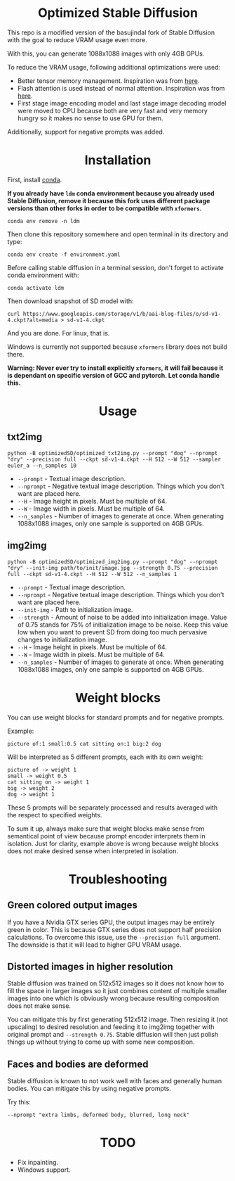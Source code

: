 <h1 align="center">Optimized Stable Diffusion</h1>

This repo is a modified version of the basujindal fork of Stable
Diffusion with the goal to reduce VRAM usage even more.

With this, you can generate 1088x1088 images with only 4GB GPUs.

To reduce the VRAM usage, following additional optimizations were used:
* Better tensor memory management. Inspiration was from [here](https://github.com/Doggettx/stable-diffusion).
* Flash attention is used instead of normal attention. Inspiration was
  from [here](https://www.photoroom.com/tech/stable-diffusion-100-percent-faster-with-memory-efficient-attention/).
* First stage image encoding model and last stage image decoding model
  were moved to CPU because both are very fast and very memory hungry
  so it makes no sense to use GPU for them.

Additionally, support for negative prompts was added.

<h1 align="center">Installation</h1>

First, install [conda](https://docs.conda.io/projects/conda/en/latest/user-guide/install/index.html).

**If you already have `ldm` conda environment because you already used Stable 
Diffusion, remove it because this fork uses different package versions than 
other forks in order to be compatible with `xformers`.**
```shell
conda env remove -n ldm
```

Then clone this repository somewhere and open terminal in its directory 
and type:
``` shell
conda env create -f environment.yaml
```

Before calling stable diffusion in a terminal session, don't forget to
activate conda environment with:
``` shell
conda activate ldm
```

Then download snapshot of SD model with:
``` shell
curl https://www.googleapis.com/storage/v1/b/aai-blog-files/o/sd-v1-4.ckpt?alt=media > sd-v1-4.ckpt
```

And you are done. For linux, that is.

Windows is currently not supported because `xformers` library does 
not build there.

**Warning: Never ever try to install explicitly `xformers`, it will fail because it is dependant on specific version of GCC and pytorch. Let conda handle this.**

<h1 align="center">Usage</h1>

## txt2img

``` shell
python -B optimizedSD/optimized_txt2img.py --prompt "dog" --nprompt "dry" --precision full --ckpt sd-v1-4.ckpt --H 512 --W 512 --sampler euler_a --n_samples 10
```
* `--prompt` - Textual image description.
* `--nprompt` - Negative textual image description. Things which you
                don't want are placed here.
* `--H` - Image height in pixels. Must be multiple of 64.
* `--W` - Image width in pixels. Must be multiple of 64.
* `--n_samples` - Number of images to generate at once. When
                  generating 1088x1088 images, only one sample is
                  supported on 4GB GPUs.

## img2img

``` shell
python -B optimizedSD/optimized_img2img.py --prompt "dog" --nprompt "dry" --init-img path/to/init/image.jpg --strength 0.75 --precision full --ckpt sd-v1-4.ckpt --H 512 --W 512 --n_samples 1
```
* `--prompt` - Textual image description.
* `--nprompt` - Negative textual image description. Things which you
                don't want are placed here.
* `--init-img` - Path to initialization image.
* `--strength` - Amount of noise to be added into initialization
                 image. Value of 0.75 stands for 75% of initialization
                 image to be noise. Keep this value low when you want
                 to prevent SD from doing too much pervasive changes to
                 initialization image.
* `--H` - Image height in pixels. Must be multiple of 64.
* `--W` - Image width in pixels. Must be multiple of 64.
* `--n_samples` - Number of images to generate at once. When generating 
                  1088x1088 images, only one sample is supported on 4GB 
                  GPUs.

<h1 align="center">Weight blocks</h1>

You can use weight blocks for standard prompts and for negative prompts.

Example:

``` text
picture of:1 small:0.5 cat sitting on:1 big:2 dog
```

Will be interpreted as 5 different prompts, each with its own weight:
``` text
picture of -> weight 1
small -> weight 0.5
cat sitting on -> weight 1
big -> weight 2
dog -> weight 1
```

These 5 prompts will be separately processed and results averaged with
the respect to specified weights.

To sum it up, always make sure that weight blocks make sense from
semantical point of view because prompt encoder interprets them in
isolation. Just for clarity, example above is wrong because weight
blocks does not make desired sense when interpreted in isolation.

<h1 align="center">Troubleshooting</h1>

## Green colored output images
If you have a Nvidia GTX series GPU, the output images may be
entirely green in color. This is because GTX series does not support
half precision calculations. To overcome this issue, use the `--precision full`
argument. The downside is that it will lead to higher GPU VRAM usage.

## Distorted images in higher resolution
Stable diffusion was trained on 512x512 images so it does not know how
to fill the space in larger images so it just combines content of
multiple smaller images into one which is obviously wrong because
resulting composition does not make sense.

You can mitigate this by first generating 512x512 image. Then resizing
it (not upscaling) to desired resolution and feeding it to img2img
together with original prompt and `--strength 0.75`. Stable diffusion
will then just polish things up without trying to come up with some
new composition.

## Faces and bodies are deformed
Stable diffusion is known to not work well with faces and generally
human bodies. You can mitigate this by using negative prompts.

Try this:
``` shell
--nprompt "extra limbs, deformed body, blurred, long neck"
```

<h1 align="center">TODO</h1>

* Fix inpainting.
* Windows support.
